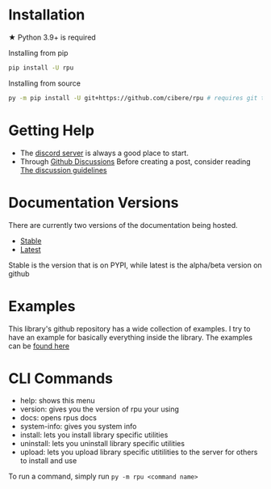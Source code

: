 # Installation

★ Python 3.9+ is required

Installing from pip

```bash
pip install -U rpu
```

Installing from source

```bash
py -m pip install -U git+https://github.com/cibere/rpu # requires git to be installed
```

# Getting Help

- The <a href="https://discord.gg/pP4mKKbRvk">discord server</a> is always a good place to start.
- Through <a href="https://github.com/cibere/rpu/discussions">Github Discussions</a> Before creating a post, consider reading <a href="https://github.com/cibere/rpu/discussions/1">The discussion guidelines</a>

# Documentation Versions

There are currently two versions of the documentation being hosted.

- <a href="https://rpu.cibere.dev/stable/index">Stable</a>
- <a href="https://rpu.cibere.dev/latest/index">Latest</a>

Stable is the version that is on PYPI, while latest is the alpha/beta version on github

# Examples

This library's github repository has a wide collection of examples.
I try to have an example for basically everything inside the library.
The examples can be <a href="https://github.com/cibere/rpu/tree/main/examples">found here</a>

# CLI Commands

- help: shows this menu
- version: gives you the version of rpu your using
- docs: opens rpus docs
- system-info: gives you system info
- install: lets you install library specific utilities
- uninstall: lets you uninstall library specific utilities
- upload: lets you upload library specific utitilities to the server for others to install and use

To run a command, simply run `py -m rpu <command name>`
